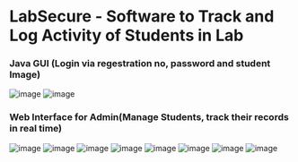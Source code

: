 <h1>LabSecure - Software to Track and Log Activity of Students in Lab</h1>

<h3>Java GUI (Login via regestration no, password and student Image)</h3>

![image](https://user-images.githubusercontent.com/88619994/213095859-50b1814e-d9aa-4fa9-858b-58b34f791bb8.png)
![image](https://user-images.githubusercontent.com/88619994/213096085-24624755-494f-4c6e-8b95-623879698137.png)

<h3>Web Interface for Admin(Manage Students, track their records in real time)</h3>

![image](https://user-images.githubusercontent.com/88619994/213096334-3b445a69-8680-487a-8a78-50b36cc10339.png)
![image](https://user-images.githubusercontent.com/88619994/213097263-7d8a2f6b-e2e7-4f48-a78b-d243710c248f.png)
![image](https://user-images.githubusercontent.com/88619994/213097304-3191694c-7d22-4e20-aa80-72e34531199e.png)
![image](https://user-images.githubusercontent.com/88619994/213097349-a6bf5050-3cb4-4383-b726-e7c437e1fbfa.png)
![image](https://user-images.githubusercontent.com/88619994/213097388-6ebd0023-3384-4e3b-bd6e-4783e9da3f78.png)
![image](https://user-images.githubusercontent.com/88619994/213097438-b37fe3a0-6ef8-408e-adc1-dc7364db16de.png)
![image](https://user-images.githubusercontent.com/88619994/213097505-cdc9108c-b61e-4a49-affa-3a1012ca029e.png)
![image](https://user-images.githubusercontent.com/88619994/213097530-f084805a-4427-4612-82d6-02dc123cdfd3.png)
